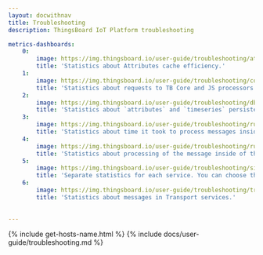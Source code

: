 ```yaml
---
layout: docwithnav
title: Troubleshooting
description: ThingsBoard IoT Platform troubleshooting

metrics-dashboards:
    0:
        image: https://img.thingsboard.io/user-guide/troubleshooting/attributes-cache-grafana.webp
        title: 'Statistics about Attributes cache efficiency.'
    1:
        image: https://img.thingsboard.io/user-guide/troubleshooting/core-and-js-metrics-grafana.webp
        title: 'Statistics about requests to TB Core and JS processors.'
    2:
        image: https://img.thingsboard.io/user-guide/troubleshooting/db-metrics-grafana.webp
        title: 'Statistics about `attributes` and `timeseries` persistence to the PostgreSQL.'
    3:
        image: https://img.thingsboard.io/user-guide/troubleshooting/rule-engine-latency-grafana.webp
        title: 'Statistics about time it took to process messages inside of the Rule Engine.'
    4:
        image: https://img.thingsboard.io/user-guide/troubleshooting/rule-engine-metrics-grafana.webp
        title: 'Statistics about processing of the message inside of the Rule Engine.'
    5:
        image: https://img.thingsboard.io/user-guide/troubleshooting/single-service-metrics-grafana.webp
        title: 'Separate statistics for each service. You can choose the service in the upper left corner.'
    6:
        image: https://img.thingsboard.io/user-guide/troubleshooting/transport-metrics-grafana.webp
        title: 'Statistics about messages in Transport services.'
  

---
```


{% include get-hosts-name.html %}
{% include docs/user-guide/troubleshooting.md %}
